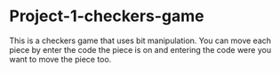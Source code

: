 # Project-1-checkers-game

This is a checkers game that uses bit manipulation. You can move each piece by enter the code the piece is on and entering the code were you want to move the piece too. 

